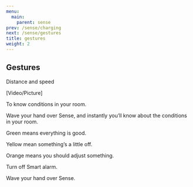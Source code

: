 ```yaml
---
menu:
  main:
    parent: sense
prev: /sense/charging
next: /sense/gestures
title: gestures
weight: 2
---
```


## Gestures

Distance and speed


[Video/Picture]


To know conditions in your room.

Wave your hand over Sense, and instantly you’ll know about the conditions in your room.


Green means everything is good.


Yellow mean something’s a little off.


Orange means you should adjust something.


Turn off Smart alarm.

Wave your hand over Sense.
